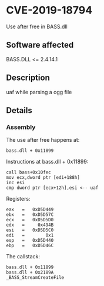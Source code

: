 # CVE-2019-18794
Use after free in BASS.dll

## Software affected
BASS.DLL <= 2.4.14.1

## Description 
uaf while parsing a ogg file 

## Details
### Assembly 
The use after free happens at:
```
bass.dll + 0x11899 
```
Instructions at bass.dll + 0x11899:
```
call bass+0x10fec
mov ecx,dword ptr [edi+188h]
inc esi
cmp dword ptr [ecx+12h],esi <-- uaf
```
Registers:
```
eax   =   0xD5D449
ebx   =   0xD5D57C
ecx   =   0xD5D5D0
edx   =     0x494B
esi   =   0xD5D5C0
edi   =        0x1
esp   =   0xD5D440
ebp   =   0xD5D46C
```

The callstack:
```
bass.dll + 0x11899
bass.dll + 0x2189A
_BASS_StreamCreateFile
```
